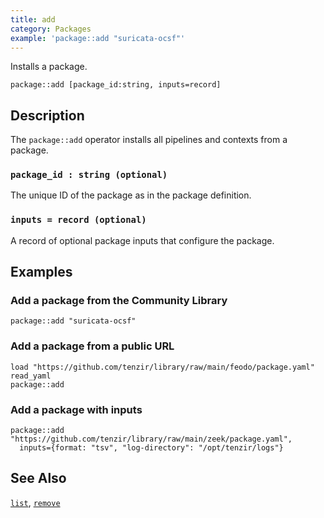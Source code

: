 ```yaml
---
title: add
category: Packages
example: 'package::add "suricata-ocsf"'
---
```

Installs a package.

```tql
package::add [package_id:string, inputs=record]
```

## Description

The `package::add` operator installs all pipelines and contexts from a package.

### `package_id : string (optional)`

The unique ID of the package as in the package definition.

### `inputs = record (optional)`

A record of optional package inputs that configure the package.

## Examples

### Add a package from the Community Library

```tql
package::add "suricata-ocsf"
```

### Add a package from a public URL

```tql
load "https://github.com/tenzir/library/raw/main/feodo/package.yaml"
read_yaml
package::add
```

### Add a package with inputs

```tql
package::add "https://github.com/tenzir/library/raw/main/zeek/package.yaml",
  inputs={format: "tsv", "log-directory": "/opt/tenzir/logs"}
```

## See Also

[`list`](/reference/operators/package/list),
[`remove`](/reference/operators/package/remove)
